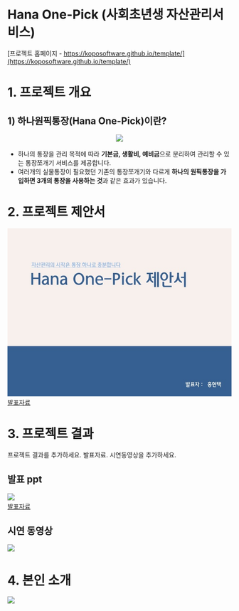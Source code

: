 # Hana One-Pick (사회초년생 자산관리서비스)

[프로젝트 홈페이지 - https://koposoftware.github.io/template/](https://koposoftware.github.io/template/)

# 1. 프로젝트 개요

   ## 1) 하나원픽통장(Hana One-Pick)이란?
   <center><img src="/HANA-ONEPICK/Doc/project_intro.png" style="max-width:100%;"/><br></center>
      
   - 하나의 통장을 관리 목적에 따라 <strong>__기본금, 생활비, 예비금__</strong></u>으로 분리하여 관리할 수 있는 통장쪼개기 서비스를 제공합니다.
   - 여러개의 실물통장이 필요했던 기존의 통장쪼개기와 다르게 <strong>__하나의 원픽통장을 가입하면 3개의 통장을 사용하는 것__</strong>과 같은 효과가 있습니다.


# 2. 프로젝트 제안서

   <a target="_blank" rel="noopener noreferrer" href="/HANA-ONEPICK/Doc/FinalProject_proposal.pdf">
      <img src="/Doc/FinalProject_proposal_v1.0.jpg" style="max-width:100%;"></a><br>
  <a href="/Doc/FinalProject_proposal.pdf">발표자료</a>
 

# 3. 프로젝트 결과
프로젝트 결과를 추가하세요. 발표자료. 시연동영상을 추가하세요.

## 발표 ppt 
   <a target="_blank" rel="noopener noreferrer" href="/HANA-ONEPICK/Doc/Final_Project_onepick.pdf">
      <img src="/HANA-ONEPICK/Doc/Final_Project_onepick.png" style="max-width:100%;"></a><br>
  <a href="/HANA-ONEPICK/Doc/Final_Project_onepick.pdf">발표자료</a>
 

## 시연 동영상 

<a target="_blank" rel="noopener noreferrer" href="https://www.youtube.com/embed/B1jyajp74QU">
      <img src="/HANA-ONEPICK/Doc/youtube_image.png" style="max-width:100%;">
</a><br>


# 4. 본인 소개

<a target="_blank" rel="noopener noreferrer" href="https://hyuntaekhong.github.io/">
      <img src="/HANA-ONEPICK/Doc/profile.jpg" style="width: 640px;">
</a><br>

   
 
